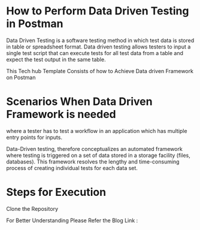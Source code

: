# How to Perform Data Driven Testing in Postman

Data Driven Testing is a software testing method in which test data is stored in table or spreadsheet format. Data driven testing allows testers to input a single test script that can execute tests for all test data from a table and expect the test output in the same table.

This Tech hub Template Consists of how to Achieve Data driven Framework on Postman

# Scenarios When Data Driven Framework is needed

where a tester has to test a workflow in an application which has multiple entry points for inputs. 

Data-Driven testing, therefore conceptualizes an automated framework where testing is triggered on a set of data stored in a storage facility (files, databases). This framework resolves the lengthy and time-consuming process of creating individual tests for each data set.

# Steps for Execution

Clone the Repository

For Better Understanding Please Refer the Blog Link : 
